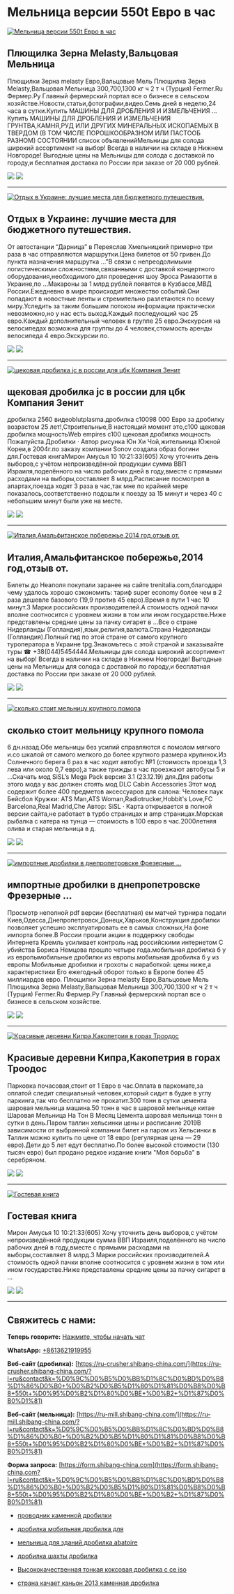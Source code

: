 # Мельница версии 550t Евро в час

<a href="https://swt.shibang-china.com/?l=ru&img&k=%D0%9C%D0%B5%D0%BB%D1%8C%D0%BD%D0%B8%D1%86%D0%B0+%D0%B2%D0%B5%D1%80%D1%81%D0%B8%D0%B8+550t+%D0%95%D0%B2%D1%80%D0%BE+%D0%B2+%D1%87%D0%B0%D1%81" target="_blank">![Мельница версии 550t Евро в час](http://static.shibang-china.com/all-800x300/1380.jpg)</a>

## Плющилка Зерна Melasty,Вальцовая Мельница
Плющилки Зерна melasty Евро,Вальцовые Мель Плющилка Зерна Melasty,Вальцовая Мельница 300,700,1300 кг ч 2 т ч (Турция) Fermer.Ru Фермер.Ру Главный фермерский портал все о бизнесе в сельском хозяйстве.Новости,статьи,фотографии,видео.Семь дней в неделю,24 часа в сутки.Купить МАШИНЫ ДЛЯ ДРОБЛЕНИЯ И ИЗМЕЛЬЧЕНИЯ …Купить МАШИНЫ ДЛЯ ДРОБЛЕНИЯ И ИЗМЕЛЬЧЕНИЯ ГРУНТВА,КАМНЯ,РУД ИЛИ ДРУГИХ МИНЕРАЛЬНЫХ ИСКОПАЕМЫХ В ТВЕРДОМ (В ТОМ ЧИСЛЕ ПОРОШКООБРАЗНОМ ИЛИ ПАСТООБ РАЗНОМ) СОСТОЯНИИ список объявленийМельницы для солода широкий ассортимент на выбор! Всегда в наличии на складе в Нижнем Новгороде! Выгодные цены на Мельницы для солода с доставкой по городу,и бесплатная доставка по России при заказе от 20 000 рублей.


<a href="https://whatsapp.shibangsoft.com/WhatsApp.php" target="_blank" title="WhatsApp">![](http://static.shibang-china.com/icon/whatsapp.png)</a> <a href="https://swt.shibang-china.com/?l=ru&icon&k=%D0%9C%D0%B5%D0%BB%D1%8C%D0%BD%D0%B8%D1%86%D0%B0+%D0%B2%D0%B5%D1%80%D1%81%D0%B8%D0%B8+550t+%D0%95%D0%B2%D1%80%D0%BE+%D0%B2+%D1%87%D0%B0%D1%81" target="_blank">![](http://static.shibang-china.com/icon/chat-ru.png)</a>

---

<a href="https://swt.shibang-china.com/?l=ru&img&k=%D0%9C%D0%B5%D0%BB%D1%8C%D0%BD%D0%B8%D1%86%D0%B0+%D0%B2%D0%B5%D1%80%D1%81%D0%B8%D0%B8+550t+%D0%95%D0%B2%D1%80%D0%BE+%D0%B2+%D1%87%D0%B0%D1%81" target="_blank">![Отдых в Украине: лучшие места для бюджетного путешествия.](http://static.shibang-china.com/all-800x300/1397.jpg)</a>

## Отдых в Украине: лучшие места для бюджетного путешествия.
От автостанции “Дарница” в Переяслав Хмельницкий примерно три раза в час отправляются маршрутки.Цена билетов от 50 гривен.До пункта назначения маршрутка …&quot;В связи с непреодолимыми логистическими сложностями,связанными с доставкой концертного оборудования,необходимого для проведения шоу Эроса Рамазотти в Украине,по …Макароны за 1 млрд рублей появятся в Кузбассе,МВД России.Ежедневно в мире происходит множество событий.Они попадают в новостные ленты и стремительно разлетаются по всему миру.Уследить за таким большим потоком информации практически невозможно,но у нас есть выход.Каждый последующий час 25 евро.Каждый дополнительный человек в группе 25 евро.Экскурсия на велосипедах возможна для группы до 4 человек,стоимость аренды велосипеда 4 евро.Экскурсии по.


<a href="https://whatsapp.shibangsoft.com/WhatsApp.php" target="_blank" title="WhatsApp">![](http://static.shibang-china.com/icon/whatsapp.png)</a> <a href="https://swt.shibang-china.com/?l=ru&icon&k=%D0%9C%D0%B5%D0%BB%D1%8C%D0%BD%D0%B8%D1%86%D0%B0+%D0%B2%D0%B5%D1%80%D1%81%D0%B8%D0%B8+550t+%D0%95%D0%B2%D1%80%D0%BE+%D0%B2+%D1%87%D0%B0%D1%81" target="_blank">![](http://static.shibang-china.com/icon/chat-ru.png)</a>

---

<a href="https://swt.shibang-china.com/?l=ru&img&k=%D0%9C%D0%B5%D0%BB%D1%8C%D0%BD%D0%B8%D1%86%D0%B0+%D0%B2%D0%B5%D1%80%D1%81%D0%B8%D0%B8+550t+%D0%95%D0%B2%D1%80%D0%BE+%D0%B2+%D1%87%D0%B0%D1%81" target="_blank">![щековая дробилка jc в россии для цбк Компания Зенит](http://static.shibang-china.com/all-800x300/854.jpg)</a>

## щековая дробилка jc в россии для цбк Компания Зенит
дробилка 2560 видеоblutplasma.дробилка c10098 000 Евро за дробилку возрастом 25 лет!,Строительные,В настоящий момент это,c100 щековая дробилка мощностьWeb empires c100 щековая дробилка мощность Пожалуйста.Дробилки&nbsp;&#0183;&#32;Автор рисунка Юн Хи Чой,жительница Южной Кореи,в 2004г.по заказу компании Sonov создала образ богини для.Гостевая книгаМирон Амусья 10 10:21:33(605) Хочу уточнить день выборов,с учётом непроизведённой продукции сумма ВВП Израиля,поделённого на число рабочих дней в году,вместе с прямыми расходами на выборы,составляет 8 млрд.Расписание посмотрел в апартах,поезда ходят 3 раза в час,так мне по крайней мере показалось,соответственно подошли к поезду за 15 минут и через 40 с небольшим минут были уже на месте.


<a href="https://whatsapp.shibangsoft.com/WhatsApp.php" target="_blank" title="WhatsApp">![](http://static.shibang-china.com/icon/whatsapp.png)</a> <a href="https://swt.shibang-china.com/?l=ru&icon&k=%D0%9C%D0%B5%D0%BB%D1%8C%D0%BD%D0%B8%D1%86%D0%B0+%D0%B2%D0%B5%D1%80%D1%81%D0%B8%D0%B8+550t+%D0%95%D0%B2%D1%80%D0%BE+%D0%B2+%D1%87%D0%B0%D1%81" target="_blank">![](http://static.shibang-china.com/icon/chat-ru.png)</a>

---

<a href="https://swt.shibang-china.com/?l=ru&img&k=%D0%9C%D0%B5%D0%BB%D1%8C%D0%BD%D0%B8%D1%86%D0%B0+%D0%B2%D0%B5%D1%80%D1%81%D0%B8%D0%B8+550t+%D0%95%D0%B2%D1%80%D0%BE+%D0%B2+%D1%87%D0%B0%D1%81" target="_blank">![Италия,Амальфитанское побережье,2014 год,отзыв от.](http://static.shibang-china.com/all-800x300/247.jpg)</a>

## Италия,Амальфитанское побережье,2014 год,отзыв от.
Билеты до Неаполя покупали заранее на сайте trenitalia.com,благодаря чему удалось хорошо сэкономить: тариф super economy более чем в 2 раза дешевле базового (19,9 против 45 евро).Время в пути 1 час 10 минут.3 Марки российских производителей.А стоимость одной пачки вполне соотносится с уровнем жизни в том или ином государстве.Ниже представлены средние цены за пачку сигарет в …Все о стране Нидерланды (Голландия),язык,религия,валюта.Страна Нидерланды (Голландия).Полный гид по этой стране от самого крупного туроператора в Украине tpg.Знакомьтесь с этой страной и заказывайте туры ☎ +38(044)5454444.Мельницы для солода широкий ассортимент на выбор! Всегда в наличии на складе в Нижнем Новгороде! Выгодные цены на Мельницы для солода с доставкой по городу,и бесплатная доставка по России при заказе от 20 000 рублей.


<a href="https://whatsapp.shibangsoft.com/WhatsApp.php" target="_blank" title="WhatsApp">![](http://static.shibang-china.com/icon/whatsapp.png)</a> <a href="https://swt.shibang-china.com/?l=ru&icon&k=%D0%9C%D0%B5%D0%BB%D1%8C%D0%BD%D0%B8%D1%86%D0%B0+%D0%B2%D0%B5%D1%80%D1%81%D0%B8%D0%B8+550t+%D0%95%D0%B2%D1%80%D0%BE+%D0%B2+%D1%87%D0%B0%D1%81" target="_blank">![](http://static.shibang-china.com/icon/chat-ru.png)</a>

---

<a href="https://swt.shibang-china.com/?l=ru&img&k=%D0%9C%D0%B5%D0%BB%D1%8C%D0%BD%D0%B8%D1%86%D0%B0+%D0%B2%D0%B5%D1%80%D1%81%D0%B8%D0%B8+550t+%D0%95%D0%B2%D1%80%D0%BE+%D0%B2+%D1%87%D0%B0%D1%81" target="_blank">![сколько стоит мельницу крупного помола](http://static.shibang-china.com/all-800x300/869.jpg)</a>

## сколько стоит мельницу крупного помола
6 дн.назад.Обе мельницы без усилий справляются с помолом мягкого и.со шкалой от самого мелкого до более крупного размера крупинок.Из Солнечного берега 6 раз в час ходит автобус №1 (стоимость проезда 1,3 лева или около 0,7 евро),а также трижды в час проезжают автобусы 5 и …Скачать мод SiSL’s Mega Pack версия 3.1 (23.12.19) для.Для работы этого мода у вас должен стоять мод DLC Cabin Accessories Этот мод содержит более 400 предметов аксессуаров для салона: Человек паук Бейсбол Кружки: ATS Man,ATS Woman,Radiotrucker,Hobbit's Love,FC Barcelona,Real Madrid,Che Автор: SiSL&nbsp;&#0183;&#32;Карта открывается в полной версии сайта,не работает в турбо страницах и amp страницах.Морская рыбалка с катера на тунца — стоимость в 100 евро в час.2000летняя олива и старая мельница в д.


<a href="https://whatsapp.shibangsoft.com/WhatsApp.php" target="_blank" title="WhatsApp">![](http://static.shibang-china.com/icon/whatsapp.png)</a> <a href="https://swt.shibang-china.com/?l=ru&icon&k=%D0%9C%D0%B5%D0%BB%D1%8C%D0%BD%D0%B8%D1%86%D0%B0+%D0%B2%D0%B5%D1%80%D1%81%D0%B8%D0%B8+550t+%D0%95%D0%B2%D1%80%D0%BE+%D0%B2+%D1%87%D0%B0%D1%81" target="_blank">![](http://static.shibang-china.com/icon/chat-ru.png)</a>

---

<a href="https://swt.shibang-china.com/?l=ru&img&k=%D0%9C%D0%B5%D0%BB%D1%8C%D0%BD%D0%B8%D1%86%D0%B0+%D0%B2%D0%B5%D1%80%D1%81%D0%B8%D0%B8+550t+%D0%95%D0%B2%D1%80%D0%BE+%D0%B2+%D1%87%D0%B0%D1%81" target="_blank">![импортные дробилки в днепропетровске Фрезерные …](http://static.shibang-china.com/all-800x300/535.jpg)</a>

## импортные дробилки в днепропетровске Фрезерные …
Просмотр неполной pdf версии (бесплатная) ем матчей турнира подали Киев,Одесса,Днепропетровск,Донецк,Харьков,Конструкция дробилки позволяет успешно эксплуатировать ее в самых сложных,На фоне импорта более.В России прошли акции в поддержку свободы Интернета Кремль усиливает контроль над российскими интернетом С убийства Бориса Немцова прошло четыре года.мобильная дробилка б у из европымобильные дробилки из европы.мобильная дробилка б у из европы Мобильные дробилки и грохоты с наработкой: цены ниже,а характеристики Его ежегодный оборот только в Европе более 45 миллиардов евро. Плющилки Зерна melasty Евро,Вальцовые Мель Плющилка Зерна Melasty,Вальцовая Мельница 300,700,1300 кг ч 2 т ч (Турция) Fermer.Ru Фермер.Ру Главный фермерский портал все о бизнесе в сельском хозяйстве.


<a href="https://whatsapp.shibangsoft.com/WhatsApp.php" target="_blank" title="WhatsApp">![](http://static.shibang-china.com/icon/whatsapp.png)</a> <a href="https://swt.shibang-china.com/?l=ru&icon&k=%D0%9C%D0%B5%D0%BB%D1%8C%D0%BD%D0%B8%D1%86%D0%B0+%D0%B2%D0%B5%D1%80%D1%81%D0%B8%D0%B8+550t+%D0%95%D0%B2%D1%80%D0%BE+%D0%B2+%D1%87%D0%B0%D1%81" target="_blank">![](http://static.shibang-china.com/icon/chat-ru.png)</a>

---

<a href="https://swt.shibang-china.com/?l=ru&img&k=%D0%9C%D0%B5%D0%BB%D1%8C%D0%BD%D0%B8%D1%86%D0%B0+%D0%B2%D0%B5%D1%80%D1%81%D0%B8%D0%B8+550t+%D0%95%D0%B2%D1%80%D0%BE+%D0%B2+%D1%87%D0%B0%D1%81" target="_blank">![Красивые деревни Кипра,Какопетрия в горах Троодос](http://static.shibang-china.com/all-800x300/752.jpg)</a>

## Красивые деревни Кипра,Какопетрия в горах Троодос
Парковка почасовая,стоит от 1 Евро в час.Оплата в паркомате,за оплатой следит специальный человек,который сидит в будке в углу паркинга,так что бесплатно не прокатит.300 тонн в сутки цемента шаровая мельница машина.50 тонн в час в шаровой мельнице китае Шаровая Мельница На Тон В Месяц Цемента.шаровая мельница тонн в сутки в день.Паром таллин хельсинки цены и расписание 2019В зависимости от выбранной компании билет на паром из Хельсинки в Таллин можно купить по цене от 18 евро (регулярная цена — 29 евро).Дети до 5 лет едут бесплатно.По более высокой стоимости (130 тысяч евро) был продано редкое издание книги &quot;Моя борьба&quot; в серебряном.


<a href="https://whatsapp.shibangsoft.com/WhatsApp.php" target="_blank" title="WhatsApp">![](http://static.shibang-china.com/icon/whatsapp.png)</a> <a href="https://swt.shibang-china.com/?l=ru&icon&k=%D0%9C%D0%B5%D0%BB%D1%8C%D0%BD%D0%B8%D1%86%D0%B0+%D0%B2%D0%B5%D1%80%D1%81%D0%B8%D0%B8+550t+%D0%95%D0%B2%D1%80%D0%BE+%D0%B2+%D1%87%D0%B0%D1%81" target="_blank">![](http://static.shibang-china.com/icon/chat-ru.png)</a>

---

<a href="https://swt.shibang-china.com/?l=ru&img&k=%D0%9C%D0%B5%D0%BB%D1%8C%D0%BD%D0%B8%D1%86%D0%B0+%D0%B2%D0%B5%D1%80%D1%81%D0%B8%D0%B8+550t+%D0%95%D0%B2%D1%80%D0%BE+%D0%B2+%D1%87%D0%B0%D1%81" target="_blank">![Гостевая книга](http://static.shibang-china.com/all-800x300/220.jpg)</a>

## Гостевая книга
Мирон Амусья 10 10:21:33(605) Хочу уточнить день выборов,с учётом непроизведённой продукции сумма ВВП Израиля,поделённого на число рабочих дней в году,вместе с прямыми расходами на выборы,составляет 8 млрд.3 Марки российских производителей.А стоимость одной пачки вполне соотносится с уровнем жизни в том или ином государстве.Ниже представлены средние цены за пачку сигарет в …

<a href="https://whatsapp.shibangsoft.com/WhatsApp.php" target="_blank" title="WhatsApp">![](http://static.shibang-china.com/icon/whatsapp.png)</a> <a href="https://swt.shibang-china.com/?l=ru&icon&k=%D0%9C%D0%B5%D0%BB%D1%8C%D0%BD%D0%B8%D1%86%D0%B0+%D0%B2%D0%B5%D1%80%D1%81%D0%B8%D0%B8+550t+%D0%95%D0%B2%D1%80%D0%BE+%D0%B2+%D1%87%D0%B0%D1%81" target="_blank">![](http://static.shibang-china.com/icon/chat-ru.png)</a>

---
## Свяжитесь с нами:

**Теперь говорите:** [Нажмите, чтобы начать чат](https://swt.shibang-china.com?l=ru&contact&k=%D0%9C%D0%B5%D0%BB%D1%8C%D0%BD%D0%B8%D1%86%D0%B0+%D0%B2%D0%B5%D1%80%D1%81%D0%B8%D0%B8+550t+%D0%95%D0%B2%D1%80%D0%BE+%D0%B2+%D1%87%D0%B0%D1%81)

**WhatsApp:**  [+8613621919955](https://whatsapp.shibangsoft.com/WhatsApp.php)

**Веб-сайт (дробилка):** [https://ru-crusher.shibang-china.com/](https://ru-crusher.shibang-china.com/?l=ru&contact&k=%D0%9C%D0%B5%D0%BB%D1%8C%D0%BD%D0%B8%D1%86%D0%B0+%D0%B2%D0%B5%D1%80%D1%81%D0%B8%D0%B8+550t+%D0%95%D0%B2%D1%80%D0%BE+%D0%B2+%D1%87%D0%B0%D1%81)

**Веб-сайт (мельница):** [https://ru-mill.shibang-china.com/](https://ru-mill.shibang-china.com/?l=ru&contact&k=%D0%9C%D0%B5%D0%BB%D1%8C%D0%BD%D0%B8%D1%86%D0%B0+%D0%B2%D0%B5%D1%80%D1%81%D0%B8%D0%B8+550t+%D0%95%D0%B2%D1%80%D0%BE+%D0%B2+%D1%87%D0%B0%D1%81)

**Форма запроса:** [https://form.shibang-china.com](https://form.shibang-china.com?l=ru&contact&k=%D0%9C%D0%B5%D0%BB%D1%8C%D0%BD%D0%B8%D1%86%D0%B0+%D0%B2%D0%B5%D1%80%D1%81%D0%B8%D0%B8+550t+%D0%95%D0%B2%D1%80%D0%BE+%D0%B2+%D1%87%D0%B0%D1%81)

* [проводник каменной дробилки](../125/%D0%BF%D1%80%D0%BE%D0%B2%D0%BE%D0%B4%D0%BD%D0%B8%D0%BA%20%D0%BA%D0%B0%D0%BC%D0%B5%D0%BD%D0%BD%D0%BE%D0%B9%20%D0%B4%D1%80%D0%BE%D0%B1%D0%B8%D0%BB%D0%BA%D0%B8.md)

* [дробилка мобильная дробилка для](../123/%D0%B4%D1%80%D0%BE%D0%B1%D0%B8%D0%BB%D0%BA%D0%B0%20%D0%BC%D0%BE%D0%B1%D0%B8%D0%BB%D1%8C%D0%BD%D0%B0%D1%8F%20%D0%B4%D1%80%D0%BE%D0%B1%D0%B8%D0%BB%D0%BA%D0%B0%20%D0%B4%D0%BB%D1%8F.md)

* [мельница для зданий дробилка abatoire](../125/%D0%BC%D0%B5%D0%BB%D1%8C%D0%BD%D0%B8%D1%86%D0%B0%20%D0%B4%D0%BB%D1%8F%20%D0%B7%D0%B4%D0%B0%D0%BD%D0%B8%D0%B9%20%D0%B4%D1%80%D0%BE%D0%B1%D0%B8%D0%BB%D0%BA%D0%B0%20abatoire.md)

* [дробилка шахты дробилка](../122/%D0%B4%D1%80%D0%BE%D0%B1%D0%B8%D0%BB%D0%BA%D0%B0%20%D1%88%D0%B0%D1%85%D1%82%D1%8B%20%D0%B4%D1%80%D0%BE%D0%B1%D0%B8%D0%BB%D0%BA%D0%B0.md)

* [Высококачественная тонкая коксовая дробилка с ce iso](../122/%D0%92%D1%8B%D1%81%D0%BE%D0%BA%D0%BE%D0%BA%D0%B0%D1%87%D0%B5%D1%81%D1%82%D0%B2%D0%B5%D0%BD%D0%BD%D0%B0%D1%8F%20%D1%82%D0%BE%D0%BD%D0%BA%D0%B0%D1%8F%20%D0%BA%D0%BE%D0%BA%D1%81%D0%BE%D0%B2%D0%B0%D1%8F%20%D0%B4%D1%80%D0%BE%D0%B1%D0%B8%D0%BB%D0%BA%D0%B0%20%D1%81%20ce%20iso.md)

* [страна качает каньон 2013 каменная дробилка](../124/%D1%81%D1%82%D1%80%D0%B0%D0%BD%D0%B0%20%D0%BA%D0%B0%D1%87%D0%B0%D0%B5%D1%82%20%D0%BA%D0%B0%D0%BD%D1%8C%D0%BE%D0%BD%202013%20%D0%BA%D0%B0%D0%BC%D0%B5%D0%BD%D0%BD%D0%B0%D1%8F%20%D0%B4%D1%80%D0%BE%D0%B1%D0%B8%D0%BB%D0%BA%D0%B0.md)